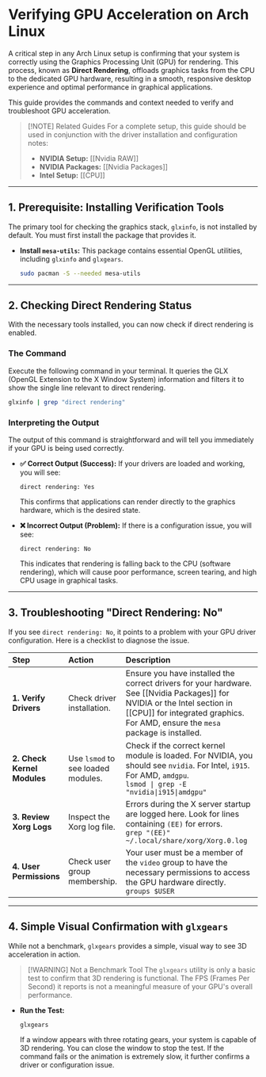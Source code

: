 
# Verifying GPU Acceleration on Arch Linux

A critical step in any Arch Linux setup is confirming that your system is correctly using the Graphics Processing Unit (GPU) for rendering. This process, known as **Direct Rendering**, offloads graphics tasks from the CPU to the dedicated GPU hardware, resulting in a smooth, responsive desktop experience and optimal performance in graphical applications.

This guide provides the commands and context needed to verify and troubleshoot GPU acceleration.

> [!NOTE] Related Guides
> For a complete setup, this guide should be used in conjunction with the driver installation and configuration notes:
> *   **NVIDIA Setup:** [[Nvidia RAW]]
> *   **NVIDIA Packages:** [[Nvidia Packages]]
> *   **Intel Setup:** [[CPU]]

---

## 1. Prerequisite: Installing Verification Tools

The primary tool for checking the graphics stack, `glxinfo`, is not installed by default. You must first install the package that provides it.

*   **Install `mesa-utils`:** This package contains essential OpenGL utilities, including `glxinfo` and `glxgears`.

    ```bash
    sudo pacman -S --needed mesa-utils
    ```

---

## 2. Checking Direct Rendering Status

With the necessary tools installed, you can now check if direct rendering is enabled.

### The Command

Execute the following command in your terminal. It queries the GLX (OpenGL Extension to the X Window System) information and filters it to show the single line relevant to direct rendering.

```bash
glxinfo | grep "direct rendering"
```

### Interpreting the Output

The output of this command is straightforward and will tell you immediately if your GPU is being used correctly.

*   **✅ Correct Output (Success):**
    If your drivers are loaded and working, you will see:
    ```
    direct rendering: Yes
    ```
    This confirms that applications can render directly to the graphics hardware, which is the desired state.

*   **❌ Incorrect Output (Problem):**
    If there is a configuration issue, you will see:
    ```
    direct rendering: No
    ```
    This indicates that rendering is falling back to the CPU (software rendering), which will cause poor performance, screen tearing, and high CPU usage in graphical tasks.

---

## 3. Troubleshooting "Direct Rendering: No"

If you see `direct rendering: No`, it points to a problem with your GPU driver configuration. Here is a checklist to diagnose the issue.

| Step | Action | Description |
| :--- | :--- | :--- |
| **1. Verify Drivers** | Check driver installation. | Ensure you have installed the correct drivers for your hardware. See [[Nvidia Packages]] for NVIDIA or the Intel section in [[CPU]] for integrated graphics. For AMD, ensure the `mesa` package is installed. |
| **2. Check Kernel Modules** | Use `lsmod` to see loaded modules. | Check if the correct kernel module is loaded. For NVIDIA, you should see `nvidia`. For Intel, `i915`. For AMD, `amdgpu`. <br> `lsmod \| grep -E "nvidia\|i915\|amdgpu"` |
| **3. Review Xorg Logs** | Inspect the Xorg log file. | Errors during the X server startup are logged here. Look for lines containing `(EE)` for errors. <br> `grep "(EE)" ~/.local/share/xorg/Xorg.0.log` |
| **4. User Permissions** | Check user group membership. | Your user must be a member of the `video` group to have the necessary permissions to access the GPU hardware directly. <br> `groups $USER` |

---

## 4. Simple Visual Confirmation with `glxgears`

While not a benchmark, `glxgears` provides a simple, visual way to see 3D acceleration in action.

> [!WARNING] Not a Benchmark Tool
> The `glxgears` utility is only a basic test to confirm that 3D rendering is functional. The FPS (Frames Per Second) it reports is not a meaningful measure of your GPU's overall performance.

*   **Run the Test:**
    ```bash
    glxgears
    ```
    If a window appears with three rotating gears, your system is capable of 3D rendering. You can close the window to stop the test. If the command fails or the animation is extremely slow, it further confirms a driver or configuration issue.

